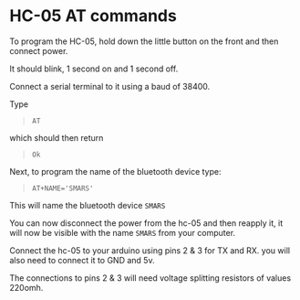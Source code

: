 # HC-05 AT commands
To program the HC-05, hold down the little button on the front and then connect power.

It should blink, 1 second on and 1 second off.

Connect a serial terminal to it using a baud of 38400.

Type
> `AT`

which should then return
> `Ok`

Next, to program the name of the bluetooth device type:
>  `AT+NAME='SMARS'`

This will name the bluetooth device `SMARS`

You can now disconnect the power from the hc-05 and then reapply it, it will now be visible with the name `SMARS` from your computer.

Connect the hc-05 to your arduino using pins 2 & 3 for TX and RX. you will also need to connect it to GND and 5v.

The connections to pins 2 & 3 will need voltage splitting resistors of values 220omh.
